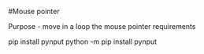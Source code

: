 #Mouse pointer

Purpose - move in a loop the mouse pointer
requirements

pip install pynput 
python -m pip install pynput
